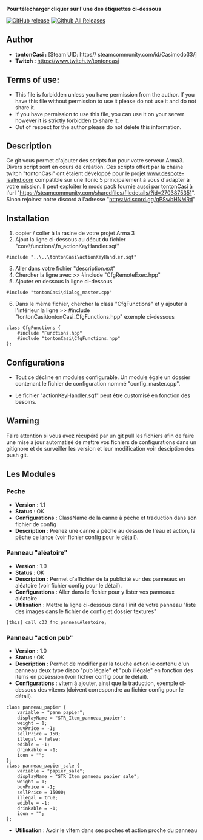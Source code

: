 **Pour télécharger cliquer sur l'une des étiquettes ci-dessous**

[![GitHub release](https://img.shields.io/github/v/release/Casimodo/scripts.arma3.tontonCasi.svg)](https://github.com/Casimodo/scripts.arma3.tontonCasi/releases)
[![Github All Releases](https://img.shields.io/github/downloads/Casimodo/scripts.arma3.tontonCasi/total.svg)](https://github.com/Casimodo/scripts.arma3.tontonCasi/releases)

## Author
- **tontonCasi :** [Steam UID: https// steamcommunity.com/id/Casimodo33/]
- **Twitch :** https://www.twitch.tv/tontoncasi

## Terms of use:
- This file is forbidden unless you have permission from the author. If you have this file without permission to use it please do not use it and do not share it.
- If you have permission to use this file, you can use it on your server however it is strictly forbidden to share it.
- Out of respect for the author please do not delete this information.

## Description
Ce git vous permet d'ajouter des scripts fun pour votre serveur Arma3. Divers script sont en cours de création.
Ces scripts offert par la chaine twitch "tontonCasi" ont étaient développé pour le projet www.despote-isalnd.com compatible sur une Tonic 5 principalement à vous d'adapter à votre mission. Il peut exploiter le mods pack fournie aussi par tontonCasi à l'url "https://steamcommunity.com/sharedfiles/filedetails/?id=2703875351".
Sinon rejoinez notre discord à l'adresse "https://discord.gg/qPSwbHNMRd"

## Installation 
1. copier / coller à la rasine de votre projet Arma 3
2. Ajout la ligne ci-dessous au début du fichier "core\functions\fn_actionKeyHandler.sqf"
```
#include "..\..\tontonCasi\actionKeyHandler.sqf"
```
3. Aller dans votre fichier "description.ext"
4. Chercher la ligne avec >> #include "CfgRemoteExec.hpp"
5. Ajouter en dessous la ligne ci-dessous
```
#include "tontonCasi\dialog_master.cpp"
```
6. Dans le même fichier, chercher la class "CfgFunctions" et y ajouter à l'intérieur la ligne >> #include "tontonCasi\tontonCasi_CfgFunctions.hpp" exemple ci-dessous
```
class CfgFunctions {
    #include "Functions.hpp"
    #include "tontonCasi\CfgFunctions.hpp"
};
```

## Configurations
- Tout ce décline en modules configurable. Un module égale un dossier contenant le fichier de configuration nommé "config_master.cpp".

- Le fichier "actionKeyHandler.sqf" peut être customisé en fonction des besoins.

## Warning 
Faire attention si vous avez récupéré par un git pull les fichiers afin de faire une mise à jour automatisé de mettre vos fichiers de configurations dans un gitignore et de surveiller les version et leur modification voir desciption des push git.

## Les Modules

### Peche
- **Version** : 1.1
- **Status** : OK
- **Configurations** : ClassName de la canne à pêche et traduction dans son fichier de config
- **Description** : Prenez une canne à pêche au dessus de l'eau et action, la pêche ce lance (voir fichier config pour le détail).

### Panneau "aléatoire"
- **Version** : 1.0
- **Status** : OK
- **Description** : Permet d'affichier de la publicité sur des panneaux en aléatoire (voir fichier config pour le détail).
- **Configurations** : Aller dans le fichier pour y lister vos panneaux aléatoire
- **Utilisation** : Mettre la ligne ci-dessous dans l'init de votre panneau "liste des images dans le fichier de config et dossier textures"
```
[this] call c33_fnc_panneauAleatoire; 
```

### Panneau "action pub"
- **Version** : 1.0
- **Status** : OK
- **Description** : Permet de modifier par la touche action le contenu d'un panneau deux type dispo "pub légale" et "pub illégale" en fonction des items en posession (voir fichier config pour le détail).
- **Configurations** : vItem à ajouter, ainsi que la traduction, exemple ci-dessous des vitems (doivent correspondre au fichier config pour le détail).
```
class panneau_papier {
    variable = "pann_papier";
    displayName = "STR_Item_panneau_papier";
    weight = 1;
    buyPrice = -1;
    sellPrice = 150;
    illegal = false;
    edible = -1;
    drinkable = -1;
    icon = "";
};
class panneau_papier_sale {
    variable = "papier_sale";
    displayName = "STR_Item_panneau_papier_sale";
    weight = 1;
    buyPrice = -1;
    sellPrice = 15000;
    illegal = true;
    edible = -1;
    drinkable = -1;
    icon = "";
};
```
- **Utilisation** : Avoir le vItem dans ses poches et action proche du panneau